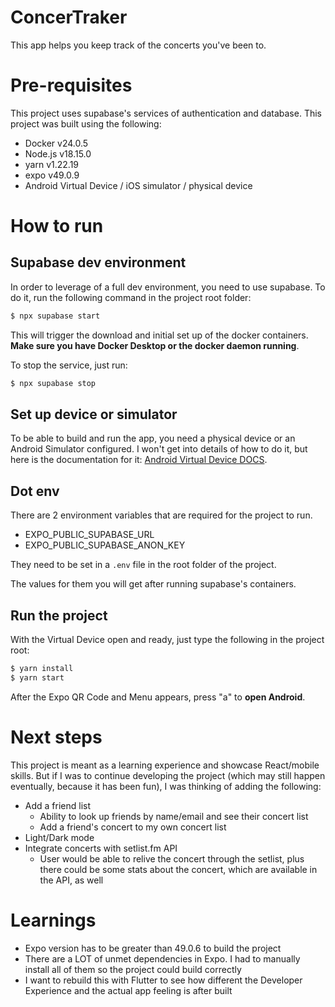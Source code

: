 # ConcerTraker

This app helps you keep track of the concerts you've been to.

# Pre-requisites

This project uses supabase's services of authentication and database. This project was built using the following:

- Docker v24.0.5
- Node.js v18.15.0
- yarn v1.22.19
- expo v49.0.9
- Android Virtual Device / iOS simulator / physical device

# How to run

## Supabase dev environment

In order to leverage of a full dev environment, you need to use supabase. To do it, run the following command in the
project root folder:

```bash
$ npx supabase start
```

This will trigger the download and initial set up of the docker containers. **Make sure you have Docker Desktop or the docker daemon running**.

To stop the service, just run:

```bash
$ npx supabase stop
```

## Set up device or simulator

To be able to build and run the app, you need a physical device or an Android Simulator configured. I won't get into
details of how to do it, but here is the documentation for it:
[Android Virtual Device DOCS](https://developer.android.com/studio/run/managing-avds).

## Dot env

There are 2 environment variables that are required for the project to run.

- EXPO_PUBLIC_SUPABASE_URL
- EXPO_PUBLIC_SUPABASE_ANON_KEY

They need to be set in a `.env` file in the root folder of the project.

The values for them you will get after running supabase's containers.

## Run the project

With the Virtual Device open and ready, just type the following in the project root:

```bash
$ yarn install
$ yarn start
```

After the Expo QR Code and Menu appears, press "a" to **open Android**.

# Next steps

This project is meant as a learning experience and showcase React/mobile skills. But if I was to continue developing
the project (which may still happen eventually, because it has been fun), I was thinking of adding the following:

- Add a friend list
  - Ability to look up friends by name/email and see their concert list
  - Add a friend's concert to my own concert list
- Light/Dark mode
- Integrate concerts with setlist.fm API
  - User would be able to relive the concert through the setlist, plus there could be some stats about the concert,
    which are available in the API, as well

# Learnings

- Expo version has to be greater than 49.0.6 to build the project
- There are a LOT of unmet dependencies in Expo. I had to manually install all of them so the project could build
  correctly
- I want to rebuild this with Flutter to see how different the Developer Experience and the actual app feeling is after
  built

